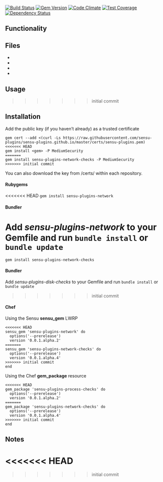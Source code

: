 [![Build Status](https://travis-ci.org/sensu-plugins/sensu-plugins-network-checks.svg?branch=master)][1]
[![Gem Version](https://badge.fury.io/rb/sensu-plugins-network-checks.svg)][2]
[![Code Climate](https://codeclimate.com/github/sensu-plugins/sensu-plugins-network-checks/badges/gpa.svg)][3]
[![Test Coverage](https://codeclimate.com/github/sensu-plugins/sensu-plugins-network-checks/badges/coverage.svg)][4]
[![Dependency Status](https://gemnasium.com/sensu-plugins/sensu-plugins-network-checks.svg)][5]

## Functionality

## Files
 *
 *
 *
 *

## Usage

>>>>>>> initial commit
## Installation

Add the public key (if you haven’t already) as a trusted certificate

```
gem cert --add <(curl -Ls https://raw.githubusercontent.com/sensu-plugins/sensu-plugins.github.io/master/certs/sensu-plugins.pem)
<<<<<<< HEAD
gem install <gem> -P MediumSecurity
=======
gem install sensu-plugins-network-checks -P MediumSecurity
>>>>>>> initial commit
```

You can also download the key from /certs/ within each repository.

#### Rubygems

<<<<<<< HEAD
`gem install sensu-plugins-network`

#### Bundler

Add *sensu-plugins-network* to your Gemfile and run `bundle install` or `bundle update`
=======
`gem install sensu-plugins-network-checks`

#### Bundler

Add *sensu-plugins-disk-checks* to your Gemfile and run `bundle install` or `bundle update`
>>>>>>> initial commit

#### Chef

Using the Sensu **sensu_gem** LWRP
```
<<<<<<< HEAD
sensu_gem 'sensu-plugins-network' do
  options('--prerelease')
  version '0.0.1.alpha.2'
=======
sensu_gem 'sensu-plugins-network-checks' do
  options('--prerelease')
  version '0.0.1.alpha.4'
>>>>>>> initial commit
end
```

Using the Chef **gem_package** resource
```
<<<<<<< HEAD
gem_package 'sensu-plugins-process-checks' do
  options('--prerelease')
  version '0.0.1.alpha.2'
=======
gem_package 'sensu-plugins-network-checks' do
  options('--prerelease')
  version '0.0.1.alpha.4'
>>>>>>> initial commit
end
```

## Notes
<<<<<<< HEAD
=======

[1]:[https://travis-ci.org/sensu-plugins/sensu-plugins-network-checks]
[2]:[http://badge.fury.io/rb/sensu-plugins-network-checks]
[3]:[https://codeclimate.com/github/sensu-plugins/sensu-plugins-network-checks]
[4]:[https://codeclimate.com/github/sensu-plugins/sensu-plugins-network-checks]
[5]:[https://gemnasium.com/sensu-plugins/sensu-plugins-network-checks]
>>>>>>> initial commit
